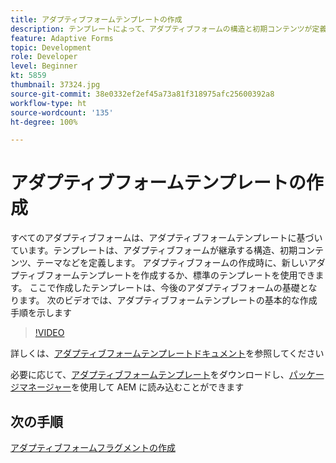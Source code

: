 ```yaml
---
title: アダプティブフォームテンプレートの作成
description: テンプレートによって、アダプティブフォームの構造と初期コンテンツが定義されます。
feature: Adaptive Forms
topic: Development
role: Developer
level: Beginner
kt: 5859
thumbnail: 37324.jpg
source-git-commit: 38e0332ef2ef45a73a81f318975afc25600392a8
workflow-type: ht
source-wordcount: '135'
ht-degree: 100%

---
```



# アダプティブフォームテンプレートの作成

すべてのアダプティブフォームは、アダプティブフォームテンプレートに基づいています。テンプレートは、アダプティブフォームが継承する構造、初期コンテンツ、テーマなどを定義します。 アダプティブフォームの作成時に、新しいアダプティブフォームテンプレートを作成するか、標準のテンプレートを使用できます。
ここで作成したテンプレートは、今後のアダプティブフォームの基礎となります。
次のビデオでは、アダプティブフォームテンプレートの基本的な作成手順を示します

>[!VIDEO](https://video.tv.adobe.com/v/37324?quality=12&learn=on)

詳しくは、[アダプティブフォームテンプレートドキュメント](https://experienceleague.adobe.com/docs/experience-manager-65/forms/adaptive-forms-advanced-authoring/template-editor.html?lang=ja)を参照してください

必要に応じて、[アダプティブフォームテンプレート](assets/peak-application-template.zip)をダウンロードし、[パッケージマネージャー](http://localhost:4502/crx/packmgr/index.jsp)を使用して AEM に読み込むことができます


## 次の手順

[アダプティブフォームフラグメントの作成](./create-form-fragment.md)


